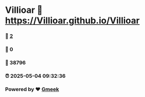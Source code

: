 # Villioar :link: https://Villioar.github.io/Villioar 
### :page_facing_up: [2](https://Villioar.github.io/Villioar/tag.html) 
### :speech_balloon: 0 
### :hibiscus: 38796 
### :alarm_clock: 2025-05-04 09:32:36 
### Powered by :heart: [Gmeek](https://github.com/Meekdai/Gmeek)
